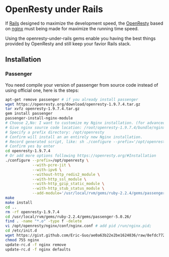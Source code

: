 # OpenResty under Rails

If [Rails](http://rubyonrails.org/) designed to maximize the development speed, the [OpenResty](https://openresty.org/) based on [nginx](http://nginx.org/) must being made for maximize the running time speed.

Using the openresty-under-rails gems enable you having the best things provided by OpenResty and still keep your favior Rails stack.

## Installation

### Passenger

You need compile your version of passenger from source code instead of using official one, here is the steps:

```bash
apt-get remove passenger # if you already install passenger
wget https://openresty.org/download/openresty-1.9.7.4.tar.gz
tar xvfz openresty-1.9.7.4.tar.gz
gem install passenger
passenger-install-nginx-module
# Choose 2,No: I want to customize my Nginx installation. (for advanced users)
# Give nginx source code location: /root/openresty-1.9.7.4/bundle/nginx-1.9.7
# Specify a prefix directory: /opt/openresty
# Confirm will install an an entirely new Nginx installation.
# Record generated script, like: sh ./configure --prefix='/opt/openresty' --with-http_ssl_module --with-http_gzip_static_module --with-http_stub_status_module --with-cc-opt=-Wno-error --with-ld-opt='' --add-module='/usr/local/rvm/gems/ruby-2.2.4/gems/passenger-5.0.26/src/nginx_module'
# Confirm yes by enter
cd openresty-1.9.7.4
# Or add more options following https://openresty.org/#Installation
./configure --prefix=/opt/openresty \
            --with-pcre-jit \
            --with-ipv6 \
            --without-http_redis2_module \
            --with-http_ssl_module \
            --with-http_gzip_static_module \
            --with-http_stub_status_module \
            --add-module='/usr/local/rvm/gems/ruby-2.2.4/gems/passenger-5.0.26/src/nginx_module'
make
make install
cd ..
rm -rf openresty-1.9.7.4
cd /usr/local/rvm/gems/ruby-2.2.4/gems/passenger-5.0.26/
find . -name "*.o" -type f -delete
vi /opt/openresty/nginx/conf/nginx.conf # add pid /run/nginx.pid;
cd /etc/init.d
wget https://gist.github.com/Eric-Guo/ae0a63b22e2be1624836/raw/8efdc77258915b1b21dfb48fc0b43b2e14c8a545/nginx
chmod 755 nginx
update-rc.d -f nginx remove
update-rc.d -f nginx defaults
```